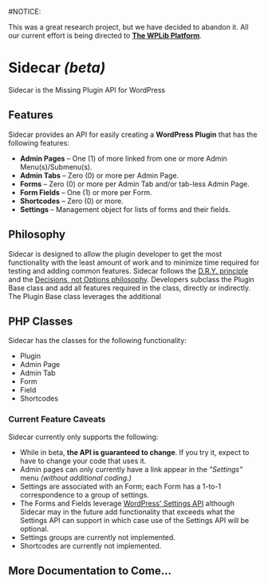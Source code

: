 #NOTICE:

This was a great research project, but we have decided to abandon it.  All our current effort is being directed to [**The WPLib Platform**](http://github.com/wplib).


Sidecar _(beta)_
=========

Sidecar is the Missing Plugin API for WordPress

Features
-
Sidecar provides an API for easily creating a **WordPress Plugin** that has the following features:

- **Admin Pages** &ndash; One (1) of more linked from one or more Admin Menu(s)/Submenu(s).
- **Admin Tabs** &ndash; Zero (0) or more per Admin Page.
- **Forms** &ndash; Zero (0) or more per Admin Tab and/or tab-less Admin Page.
- **Form Fields** &ndash; One (1) or more per Form.
- **Shortcodes** &ndash; Zero (0) or more.
- **Settings** &ndash; Management object for lists of forms and their fields.

Philosophy
-

Sidecar is designed to allow the plugin developer to get the most functionality with the least amount of work and to minimize time required for testing and adding common features. Sidecar follows the [D.R.Y. principle](http://en.wikipedia.org/wiki/Don't_repeat_yourself) and the [Decisions, not Options philosophy](http://wordpress.org/about/philosophy/#decisions). Developers subclass the Plugin Base class and add all features required in the class, directly or indirectly. The Plugin Base class leverages the additional

PHP Classes
-
Sidecar has the classes for the following functionality:

- Plugin
- Admin Page
- Admin Tab
- Form
- Field
- Shortcodes

### Current Feature Caveats
Sidecar currently only supports the following:
- While in beta, **the API is guaranteed to change**. If you try it, expect to have to change your code that uses it.
- Admin pages can only currently have a link appear in the _"Settings"_ menu _(without additional coding.)_
- Settings are associated with an Form; each Form has a 1-to-1 correspondence to a group of settings.
- The Forms and Fields leverage [WordPress' Settings API](http://codex.wordpress.org/Settings_API) although Sidecar may in the future add functionality that exceeds what the Settings API can support in which case use of the Settings API will be optional.
- Settings groups are currently not implemented.
- Shortcodes are currently not implemented.

More Documentation to Come...
--
